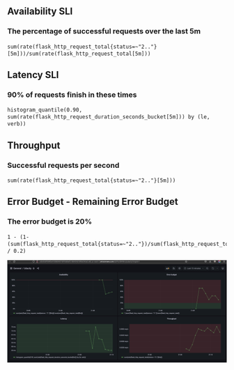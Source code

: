 ## Availability SLI
### The percentage of successful requests over the last 5m

```
sum(rate(flask_http_request_total{status=~"2.."}[5m]))/sum(rate(flask_http_request_total[5m]))
```


## Latency SLI
### 90% of requests finish in these times

```
histogram_quantile(0.90,
sum(rate(flask_http_request_duration_seconds_bucket[5m])) by (le, verb))
```


## Throughput
### Successful requests per second

```
sum(rate(flask_http_request_total{status=~"2.."}[5m]))
```


## Error Budget - Remaining Error Budget
### The error budget is 20%

```
1 - (1-(sum(flask_http_request_total{status=~"2.."})/sum(flask_http_request_total))) / 0.2)
```

![img.png](img.png)
